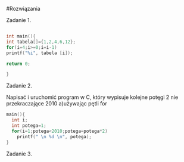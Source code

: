 #Rozwiązania

Zadanie 1.

```c

int main(){
int tabela[]={1,2,4,6,12};
for(i=4;i>=0;i=i-1)
printf("%i", tabela [i]);

return 0;

}
```

Zadanie 2.

Napisać i uruchomić program w C, który wypisuje kolejne potęgi 2 nie przekraczające 2010
a)używając pętli for
```c
main(){
  int i;
  int potega=1;
  for(i=1;potega<2010;potega=potega*2)
    printf(" \n %d \n", potega);
}
```
Zadanie 3. 
